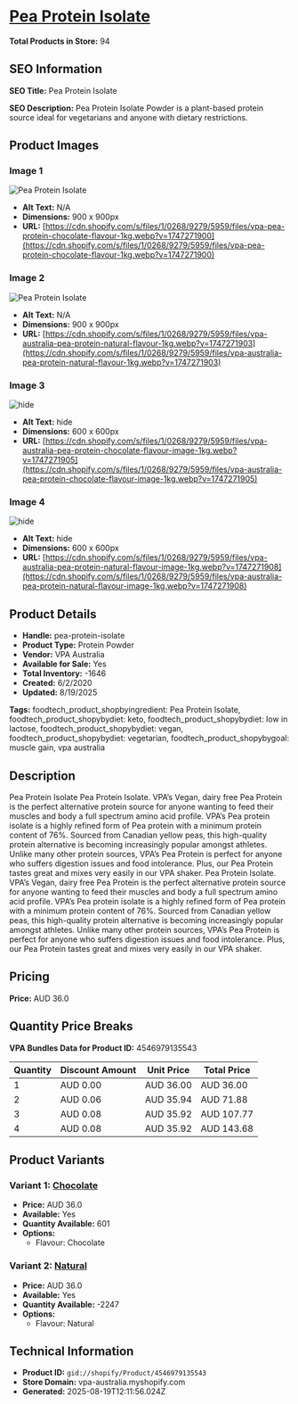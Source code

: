 # [Pea Protein Isolate](https://vpa-australia.myshopify.com/products/pea-protein-isolate)

**Total Products in Store:** 94

## SEO Information

**SEO Title:** Pea Protein Isolate

**SEO Description:** Pea Protein Isolate Powder is a plant-based protein source ideal for vegetarians and anyone with dietary restrictions.

## Product Images

### Image 1
![Pea Protein Isolate](https://cdn.shopify.com/s/files/1/0268/9279/5959/files/vpa-pea-protein-chocolate-flavour-1kg.webp?v=1747271900)

- **Alt Text:** N/A
- **Dimensions:** 900 x 900px
- **URL:** [https://cdn.shopify.com/s/files/1/0268/9279/5959/files/vpa-pea-protein-chocolate-flavour-1kg.webp?v=1747271900](https://cdn.shopify.com/s/files/1/0268/9279/5959/files/vpa-pea-protein-chocolate-flavour-1kg.webp?v=1747271900)

### Image 2
![Pea Protein Isolate](https://cdn.shopify.com/s/files/1/0268/9279/5959/files/vpa-australia-pea-protein-natural-flavour-1kg.webp?v=1747271903)

- **Alt Text:** N/A
- **Dimensions:** 900 x 900px
- **URL:** [https://cdn.shopify.com/s/files/1/0268/9279/5959/files/vpa-australia-pea-protein-natural-flavour-1kg.webp?v=1747271903](https://cdn.shopify.com/s/files/1/0268/9279/5959/files/vpa-australia-pea-protein-natural-flavour-1kg.webp?v=1747271903)

### Image 3
![hide](https://cdn.shopify.com/s/files/1/0268/9279/5959/files/vpa-australia-pea-protein-chocolate-flavour-image-1kg.webp?v=1747271905)

- **Alt Text:** hide
- **Dimensions:** 600 x 600px
- **URL:** [https://cdn.shopify.com/s/files/1/0268/9279/5959/files/vpa-australia-pea-protein-chocolate-flavour-image-1kg.webp?v=1747271905](https://cdn.shopify.com/s/files/1/0268/9279/5959/files/vpa-australia-pea-protein-chocolate-flavour-image-1kg.webp?v=1747271905)

### Image 4
![hide](https://cdn.shopify.com/s/files/1/0268/9279/5959/files/vpa-australia-pea-protein-natural-flavour-image-1kg.webp?v=1747271908)

- **Alt Text:** hide
- **Dimensions:** 600 x 600px
- **URL:** [https://cdn.shopify.com/s/files/1/0268/9279/5959/files/vpa-australia-pea-protein-natural-flavour-image-1kg.webp?v=1747271908](https://cdn.shopify.com/s/files/1/0268/9279/5959/files/vpa-australia-pea-protein-natural-flavour-image-1kg.webp?v=1747271908)

## Product Details

- **Handle:** pea-protein-isolate
- **Product Type:** Protein Powder
- **Vendor:** VPA Australia
- **Available for Sale:** Yes
- **Total Inventory:** -1646
- **Created:** 6/2/2020
- **Updated:** 8/19/2025

**Tags:** foodtech_product_shopbyingredient: Pea Protein Isolate, foodtech_product_shopybydiet: keto, foodtech_product_shopybydiet: low in lactose, foodtech_product_shopybydiet: vegan, foodtech_product_shopybydiet: vegetarian, foodtech_product_shopybygoal: muscle gain, vpa australia

## Description

Pea Protein Isolate Pea Protein Isolate. VPA’s Vegan, dairy free Pea Protein is the perfect alternative protein source for anyone wanting to feed their muscles and body a full spectrum amino acid profile. VPA’s Pea protein isolate is a highly refined form of Pea protein with a minimum protein content of 76%. Sourced from Canadian yellow peas, this high-quality protein alternative is becoming increasingly popular amongst athletes. Unlike many other protein sources, VPA’s Pea Protein is perfect for anyone who suffers digestion issues and food intolerance. Plus, our Pea Protein tastes great and mixes very easily in our VPA shaker. Pea Protein Isolate. VPA’s Vegan, dairy free Pea Protein is the perfect alternative protein source for anyone wanting to feed their muscles and body a full spectrum amino acid profile. VPA’s Pea protein isolate is a highly refined form of Pea protein with a minimum protein content of 76%. Sourced from Canadian yellow peas, this high-quality protein alternative is becoming increasingly popular amongst athletes. Unlike many other protein sources, VPA’s Pea Protein is perfect for anyone who suffers digestion issues and food intolerance. Plus, our Pea Protein tastes great and mixes very easily in our VPA shaker.

## Pricing

**Price:** AUD 36.0

## Quantity Price Breaks

**VPA Bundles Data for Product ID:** 4546979135543

| Quantity | Discount Amount | Unit Price | Total Price |
|----------|----------------|------------|-------------|
| 1 | AUD 0.00 | AUD 36.00 | AUD 36.00 |
| 2 | AUD 0.06 | AUD 35.94 | AUD 71.88 |
| 3 | AUD 0.08 | AUD 35.92 | AUD 107.77 |
| 4 | AUD 0.08 | AUD 35.92 | AUD 143.68 |

## Product Variants

### Variant 1: [Chocolate](https://vpa-australia.myshopify.com/products/pea-protein-isolate)

- **Price:** AUD 36.0
- **Available:** Yes
- **Quantity Available:** 601
- **Options:**
  - Flavour: Chocolate

### Variant 2: [Natural](https://vpa-australia.myshopify.com/products/pea-protein-isolate)

- **Price:** AUD 36.0
- **Available:** Yes
- **Quantity Available:** -2247
- **Options:**
  - Flavour: Natural

## Technical Information

- **Product ID:** `gid://shopify/Product/4546979135543`
- **Store Domain:** vpa-australia.myshopify.com
- **Generated:** 2025-08-19T12:11:56.024Z

